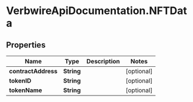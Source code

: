# VerbwireApiDocumentation.NFTData

## Properties
Name | Type | Description | Notes
------------ | ------------- | ------------- | -------------
**contractAddress** | **String** |  | [optional] 
**tokenID** | **String** |  | [optional] 
**tokenName** | **String** |  | [optional] 

